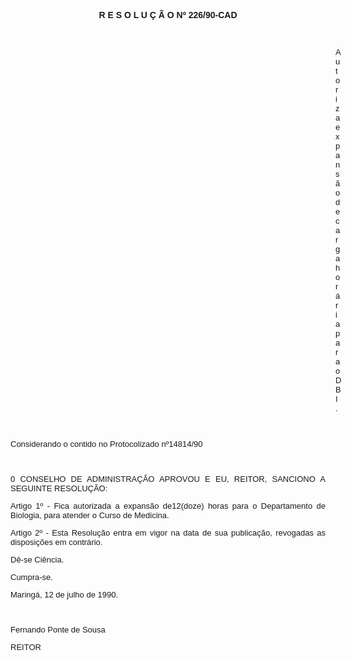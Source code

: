 <BODY>

<FONT FACE="Arial"><P ALIGN="JUSTIFY"></P>
<B><P ALIGN="CENTER">R E S O L U &Ccedil; &Atilde; O  Nº  226/90-CAD</P>
</B></FONT><FONT SIZE=2>
<P>&nbsp;</P><DIR>
<DIR>
<DIR>
<DIR>
<DIR>
<DIR>
<DIR>
<DIR>
<DIR>
<DIR>
<DIR>
<DIR>
<DIR>

</FONT><FONT FACE="Arial"><P ALIGN="JUSTIFY">Autoriza expans&atilde;o de carga hor&aacute;ria para o DBI.</P>
<P ALIGN="JUSTIFY"></P>
<P ALIGN="JUSTIFY">&nbsp;</P></DIR>
</DIR>
</DIR>
</DIR>
</DIR>
</DIR>
</DIR>
</DIR>
</DIR>
</DIR>
</DIR>
</DIR>
</DIR>

<P ALIGN="JUSTIFY">Considerando o contido no Protocolizado nº14814/90</P>
<P ALIGN="JUSTIFY"></P>
<P ALIGN="JUSTIFY">&nbsp;</P>
<P ALIGN="JUSTIFY">0 CONSELHO DE ADMINISTRA&Ccedil;&Atilde;O APROVOU E EU, REITOR, SANCIONO A SEGUINTE RESOLU&Ccedil;&Atilde;O:</P>
<P ALIGN="JUSTIFY"></P>
<P ALIGN="JUSTIFY">Artigo 1º - Fica autorizada a expans&atilde;o de12(doze) horas para o Departamento de Biologia, para atender o Curso de Medicina.</P>
<P ALIGN="JUSTIFY">Artigo 2º - Esta Resolu&ccedil;&atilde;o entra em vigor na data de sua publica&ccedil;&atilde;o, revogadas as disposi&ccedil;&otilde;es em contr&aacute;rio.</P>
<P ALIGN="JUSTIFY"></P>
<P ALIGN="JUSTIFY">D&ecirc;-se Ci&ecirc;ncia. </P>
<P ALIGN="JUSTIFY">Cumpra-se.</P>
<P ALIGN="JUSTIFY"></P>
<P ALIGN="JUSTIFY">Maring&aacute;, 12 de julho de 1990.</P>
<P ALIGN="JUSTIFY"></P>
<P ALIGN="JUSTIFY">&nbsp;</P>
<P ALIGN="JUSTIFY">Fernando Ponte  de Sousa</P>
<P ALIGN="JUSTIFY">REITOR</P>
<P ALIGN="JUSTIFY"></P></FONT></BODY>
